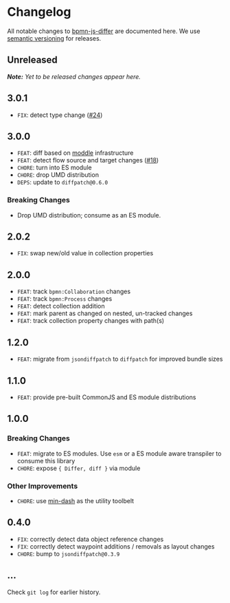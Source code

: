 # Changelog

All notable changes to [bpmn-js-differ](https://github.com/bpmn-io/bpmn-js-differ) are documented here. We use [semantic versioning](http://semver.org/) for releases.

## Unreleased

___Note:__ Yet to be released changes appear here._

## 3.0.1

* `FIX`: detect type change ([#24](https://github.com/bpmn-io/bpmn-js-differ/issues/24))

## 3.0.0

* `FEAT`: diff based on [moddle](https://github.com/bpmn-io/moddle) infrastructure
* `FEAT`: detect flow source and target changes ([#18](https://github.com/bpmn-io/bpmn-js-differ/issues/18))
* `CHORE`: turn into ES module
* `CHORE`: drop UMD distribution
* `DEPS`: update to `diffpatch@0.6.0`

### Breaking Changes

* Drop UMD distribution; consume as an ES module.

## 2.0.2

* `FIX`: swap new/old value in collection properties

## 2.0.0

* `FEAT`: track `bpmn:Collaboration` changes
* `FEAT`: track `bpmn:Process` changes
* `FEAT`: detect collection addition
* `FEAT`: mark parent as changed on nested, un-tracked changes
* `FEAT`: track collection property changes with path(s)

## 1.2.0

* `FEAT`: migrate from `jsondiffpatch` to `diffpatch` for improved bundle sizes

## 1.1.0

* `FEAT`: provide pre-built CommonJS and ES module distributions

## 1.0.0

### Breaking Changes

* `FEAT`: migrate to ES modules. Use `esm` or a ES module aware transpiler to consume this library
* `CHORE`: expose `{ Differ, diff }` via module

### Other Improvements

* `CHORE`: use [min-dash](https://github.com/bpmn-io/min-dash) as the utility toolbelt

## 0.4.0

* `FIX`: correctly detect data object reference changes
* `FIX`: correctly detect waypoint additions / removals as layout changes
* `CHORE`: bump to `jsondiffpatch@0.3.9`

## ...

Check `git log` for earlier history.
